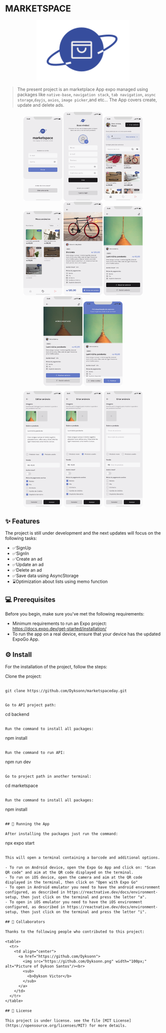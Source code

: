 # MARKETSPACE

<p align="center">
  <img src="./src/assets/logo.svg" width=300px>
</p>

> The present project is an marketplace App expo managed using packages like `native-base`, `navigation stack`, `tab navigation`, `async storage`,`dayjs`, `axios`, `image picker`,and etc... The App covers create, update and delete ads.

<p  align="center">
  <img src="./assets/readme/image-1.png" width=25%>
  <img src="./assets/readme/image-2.png" width=25%>
  <img src="./assets/readme/image-3.png" width=25%>
  <img src="./assets/readme/image-4.png" width=25%>
  <img src="./assets/readme/image-5.png" width=25%>
  <img src="./assets/readme/image-6.png" width=25%>
  <img src="./assets/readme/image-7.png" width=25%>
  <img src="./assets/readme/image-8.png" width=25%>
</p>

<p  align="center">
  <img src="./assets/readme/image-9.png" width=25%>
  <img src="./assets/readme/image-10.png" width=25%>
  <img src="./assets/readme/image-11.png" width=25%>
</p>

## ✨ Features

The project is still under development and the next updates will focus on the following tasks:

- ✅SignUp
- ✅SignIn
- ✅Create an ad
- ✅Update an ad
- ✅Delete an ad
- ✅Save data using AsyncStorage
- ⌛Optimization about lists using memo function

## 💻 Prerequisites

Before you begin, make sure you've met the following requirements:

- Minimum requirements to run an Expo project: https://docs.expo.dev/get-started/installation/
- To run the app on a real device, ensure that your device has the updated ExpoGo App.

## ⚙️ Install

For the installation of the project, follow the steps:

Clone the project:

```

git clone https://github.com/Dyksonn/marketspaceday.git
```

```

Go to API project path:

```
cd backend
```

Run the command to install all packages:

```
npm install
```

Run the command to run API:

```
npm run dev
```

Go to project path in another terminal:

```
cd marketspace
```

Run the command to install all packages:

```
npm install
```

## 🚀 Running the App

After installing the packages just run the command:

```
npx expo start
```

This will open a terminal containing a barcode and additional options.

- To run on Android device, open the Expo Go App and click on: "Scan QR code" and aim at the QR code displayed on the terminal.
- To run on iOS device, open the camera and aim at the QR code displayed in the terminal, then click on "Open with Expo Go"
- To open in Android emulator you need to have the android environment configured, as described in https://reactnative.dev/docs/environment-setup, then just click on the terminal and press the letter "a".
- To open in iOS emulator you need to have the iOS environment configured, as described in https://reactnative.dev/docs/environment-setup, then just click on the terminal and press the letter "i".

## 🤝 Collaborators

Thanks to the following people who contributed to this project:

<table>
  <tr>
    <td align="center">
      <a href="https://github.com/Dyksonn">
        <img src="https://github.com/Dyksonn.png" width="100px;" alt="Picture of Dykson Santos"/><br>
        <sub>
          <b>Dykson Victor</b>
        </sub>
      </a>
    </td>
  </tr>
</table>

## 📝 License

This project is under license. see the file [MIT License](https://opensource.org/licenses/MIT) for more details.
